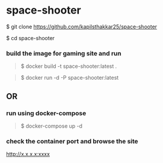 # space-shooter

$ git clone https://github.com/kapilsthakkar25/space-shooter

$ cd  space-shooter

### build the image for gaming site and run
> $ docker build -t space-shooter:latest .

> $ docker run -d -P space-shooter:latest

## OR
### run using docker-compose
> $ docker-compose up -d


### check the container port and browse the site 
http://x.x.x.x:xxxx

